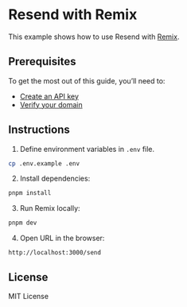 # Resend with Remix

This example shows how to use Resend with [Remix](https://remix.run).

## Prerequisites

To get the most out of this guide, you’ll need to:

- [Create an API key](https://resend.com/api-keys)
- [Verify your domain](https://resend.com/domains)


## Instructions

1. Define environment variables in `.env` file.

```sh
cp .env.example .env
```

2. Install dependencies:

```sh
pnpm install
```

3. Run Remix locally:

```sh
pnpm dev
```

4. Open URL in the browser:

```
http://localhost:3000/send
```

## License

MIT License
